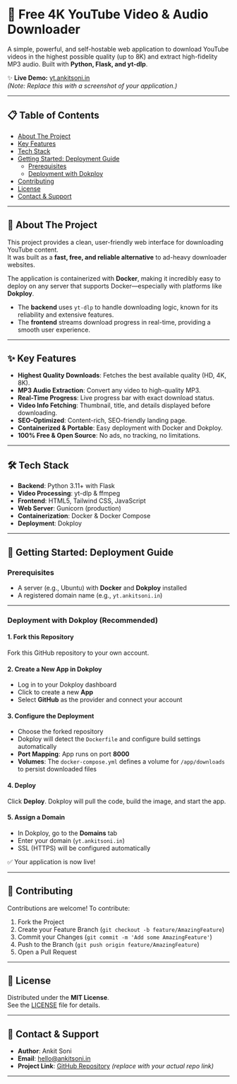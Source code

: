 # 🚀 Free 4K YouTube Video & Audio Downloader

A simple, powerful, and self-hostable web application to download YouTube videos in the highest possible quality (up to 8K) and extract high-fidelity MP3 audio. Built with **Python, Flask, and yt-dlp**.

✨ **Live Demo:** [yt.ankitsoni.in](https://yt.ankitsoni.in)  
_(Note: Replace this with a screenshot of your application.)_

---

## 📋 Table of Contents

- [About The Project](#-about-the-project)
- [Key Features](#-key-features)
- [Tech Stack](#-tech-stack)
- [Getting Started: Deployment Guide](#-getting-started-deployment-guide)
  - [Prerequisites](#prerequisites)
  - [Deployment with Dokploy](#deployment-with-dokploy)
- [Contributing](#-contributing)
- [License](#-license)
- [Contact & Support](#-contact--support)

---

## 📖 About The Project

This project provides a clean, user-friendly web interface for downloading YouTube content.  
It was built as a **fast, free, and reliable alternative** to ad-heavy downloader websites.

The application is containerized with **Docker**, making it incredibly easy to deploy on any server that supports Docker—especially with platforms like **Dokploy**.

- The **backend** uses `yt-dlp` to handle downloading logic, known for its reliability and extensive features.
- The **frontend** streams download progress in real-time, providing a smooth user experience.

---

## ✨ Key Features

- **Highest Quality Downloads**: Fetches the best available quality (HD, 4K, 8K).
- **MP3 Audio Extraction**: Convert any video to high-quality MP3.
- **Real-Time Progress**: Live progress bar with exact download status.
- **Video Info Fetching**: Thumbnail, title, and details displayed before downloading.
- **SEO-Optimized**: Content-rich, SEO-friendly landing page.
- **Containerized & Portable**: Easy deployment with Docker and Dokploy.
- **100% Free & Open Source**: No ads, no tracking, no limitations.

---

## 🛠️ Tech Stack

- **Backend**: Python 3.11+ with Flask
- **Video Processing**: yt-dlp & ffmpeg
- **Frontend**: HTML5, Tailwind CSS, JavaScript
- **Web Server**: Gunicorn (production)
- **Containerization**: Docker & Docker Compose
- **Deployment**: Dokploy

---

## 🚀 Getting Started: Deployment Guide

### Prerequisites

- A server (e.g., Ubuntu) with **Docker** and **Dokploy** installed
- A registered domain name (e.g., `yt.ankitsoni.in`)

---

### Deployment with Dokploy (Recommended)

#### 1. Fork this Repository

Fork this GitHub repository to your own account.

#### 2. Create a New App in Dokploy

- Log in to your Dokploy dashboard
- Click to create a new **App**
- Select **GitHub** as the provider and connect your account

#### 3. Configure the Deployment

- Choose the forked repository
- Dokploy will detect the `Dockerfile` and configure build settings automatically
- **Port Mapping**: App runs on port **8000**
- **Volumes**: The `docker-compose.yml` defines a volume for `/app/downloads` to persist downloaded files

#### 4. Deploy

Click **Deploy**. Dokploy will pull the code, build the image, and start the app.

#### 5. Assign a Domain

- In Dokploy, go to the **Domains** tab
- Enter your domain (`yt.ankitsoni.in`)
- SSL (HTTPS) will be configured automatically

✅ Your application is now live!

---

## 🤝 Contributing

Contributions are welcome! To contribute:

1. Fork the Project
2. Create your Feature Branch (`git checkout -b feature/AmazingFeature`)
3. Commit your Changes (`git commit -m 'Add some AmazingFeature'`)
4. Push to the Branch (`git push origin feature/AmazingFeature`)
5. Open a Pull Request

---

## 📄 License

Distributed under the **MIT License**.  
See the [LICENSE](LICENSE) file for details.

---

## 📧 Contact & Support

- **Author**: Ankit Soni
- **Email**: [hello@ankitsoni.in](mailto:hello@ankitsoni.in)
- **Project Link**: [GitHub Repository](https://github.com/ankitsoniblogger/yt-downloader) _(replace with your actual repo link)_

---
